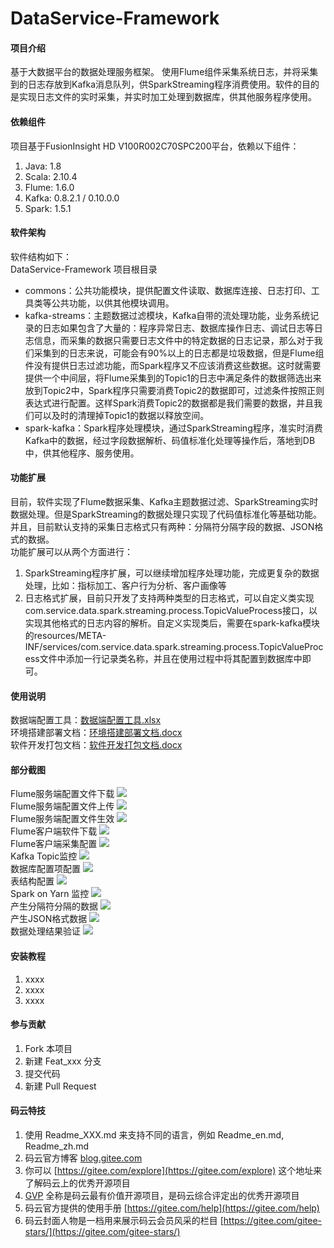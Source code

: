 # DataService-Framework

#### 项目介绍
基于大数据平台的数据处理服务框架。
使用Flume组件采集系统日志，并将采集到的日志存放到Kafka消息队列，供SparkStreaming程序消费使用。软件的目的是实现日志文件的实时采集，并实时加工处理到数据库，供其他服务程序使用。

#### 依赖组件
项目基于FusionInsight HD V100R002C70SPC200平台，依赖以下组件：  
1. Java: 1.8  
2. Scala: 2.10.4
3. Flume: 1.6.0
4. Kafka: 0.8.2.1 / 0.10.0.0
5. Spark: 1.5.1

#### 软件架构
软件结构如下：  
DataService-Framework 项目根目录  
+ commons：公共功能模块，提供配置文件读取、数据库连接、日志打印、工具类等公共功能，以供其他模块调用。  
+ kafka-streams：主题数据过滤模块，Kafka自带的流处理功能，业务系统记录的日志如果包含了大量的：程序异常日志、数据库操作日志、调试日志等日志信息，而采集的数据只需要日志文件中的特定数据的日志记录，那么对于我们采集到的日志来说，可能会有90%以上的日志都是垃圾数据，但是Flume组件没有提供日志过滤功能，而Spark程序又不应该消费这些数据。这时就需要提供一个中间层，将Flume采集到的Topic1的日志中满足条件的数据筛选出来放到Topic2中，Spark程序只需要消费Topic2的数据即可，过滤条件按照正则表达式进行配置。这样Spark消费Topic2的数据都是我们需要的数据，并且我们可以及时的清理掉Topic1的数据以释放空间。
+ spark-kafka：Spark程序处理模块，通过SparkStreaming程序，准实时消费Kafka中的数据，经过字段数据解析、码值标准化处理等操作后，落地到DB中，供其他程序、服务使用。

#### 功能扩展
目前，软件实现了Flume数据采集、Kafka主题数据过滤、SparkStreaming实时数据处理。但是SparkStreaming的数据处理只实现了代码值标准化等基础功能。并且，目前默认支持的采集日志格式只有两种：分隔符分隔字段的数据、JSON格式的数据。  
功能扩展可以从两个方面进行：
1. SparkStreaming程序扩展，可以继续增加程序处理功能，完成更复杂的数据处理，比如：指标加工、客户行为分析、客户画像等
2. 日志格式扩展，目前只开发了支持两种类型的日志格式，可以自定义类实现com.service.data.spark.streaming.process.TopicValueProcess接口，以实现其他格式的日志内容的解析。自定义实现类后，需要在spark-kafka模块的resources/META-INF/services/com.service.data.spark.streaming.process.TopicValueProcess文件中添加一行记录类名称，并且在使用过程中将其配置到数据库中即可。

#### 使用说明
数据端配置工具：[数据端配置工具.xlsx](works/docs/%E6%95%B0%E6%8D%AE%E7%AB%AF%E9%85%8D%E7%BD%AE%E5%B7%A5%E5%85%B7.xlsx)  
环境搭建部署文档：[环境搭建部署文档.docx](works/docs/%E7%8E%AF%E5%A2%83%E6%90%AD%E5%BB%BA%E9%83%A8%E7%BD%B2%E6%96%87%E6%A1%A3.docx)  
软件开发打包文档：[软件开发打包文档.docx](works/docs/%E8%BD%AF%E4%BB%B6%E5%BC%80%E5%8F%91%E6%89%93%E5%8C%85%E6%96%87%E6%A1%A3.docx)  

#### 部分截图
Flume服务端配置文件下载
![](works/images/007.png)  
Flume服务端配置文件上传
![](works/images/008.png)  
Flume服务端配置文件生效
![](works/images/012.png)  
Flume客户端软件下载
![](works/images/003.png)  
Flume客户端采集配置
![](works/images/013.png)  
Kafka Topic监控
![](works/images/015.png)  
数据库配置项配置
![](works/images/020.png)  
表结构配置
![](works/images/022.png)  
Spark on Yarn 监控
![](works/images/019.png)  
产生分隔符分隔的数据
![](works/images/024.png)  
产生JSON格式数据
![](works/images/025.png)  
数据处理结果验证
![](works/images/026.png)  

#### 安装教程

1. xxxx
2. xxxx
3. xxxx

#### 参与贡献

1. Fork 本项目
2. 新建 Feat_xxx 分支
3. 提交代码
4. 新建 Pull Request


#### 码云特技

1. 使用 Readme\_XXX.md 来支持不同的语言，例如 Readme\_en.md, Readme\_zh.md
2. 码云官方博客 [blog.gitee.com](https://blog.gitee.com)
3. 你可以 [https://gitee.com/explore](https://gitee.com/explore) 这个地址来了解码云上的优秀开源项目
4. [GVP](https://gitee.com/gvp) 全称是码云最有价值开源项目，是码云综合评定出的优秀开源项目
5. 码云官方提供的使用手册 [https://gitee.com/help](https://gitee.com/help)
6. 码云封面人物是一档用来展示码云会员风采的栏目 [https://gitee.com/gitee-stars/](https://gitee.com/gitee-stars/)